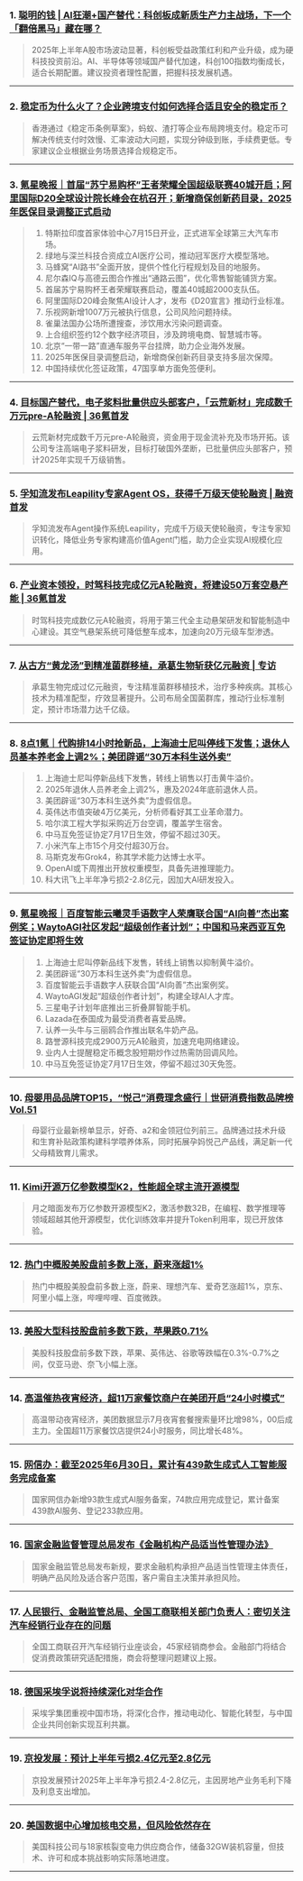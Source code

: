 ### 1. [聪明的钱 | AI狂潮+国产替代：科创板成新质生产力主战场，下一个「翻倍黑马」藏在哪？](https://36kr.com/p/3374483730766341?f=rss)

> 2025年上半年A股市场波动显著，科创板受益政策红利和产业升级，成为硬科技投资前沿。AI、半导体等领域国产替代加速，科创100指数均衡成长，适合长期配置。建议投资者理性配置，把握科技发展机遇。

---


### 2. [稳定币为什么火了？企业跨境支付如何选择合适且安全的稳定币？](https://36kr.com/p/3374380778133763?f=rss)

> 香港通过《稳定币条例草案》，蚂蚁、渣打等企业布局跨境支付。稳定币可解决传统支付时效慢、汇率波动大问题，实现分钟级到账，手续费更低。专家建议企业根据业务场景选择合规稳定币。

---


### 3. [氪星晚报｜首届“苏宁易购杯”王者荣耀全国超级联赛40城开启；阿里国际D20全球设计院长峰会在杭召开；新增商保创新药目录，2025年医保目录调整正式启动](https://36kr.com/p/3371444470747395?f=rss)

> 1. 特斯拉印度首家体验中心7月15日开业，正式进军全球第三大汽车市场。  
> 2. 绿地与深兰科技合资成立AI医疗公司，推动冠军医疗大模型落地。  
> 3. 马蜂窝“AI路书”全面开放，提供个性化行程规划及目的地服务。  
> 4. 尼尔森IQ与高德云图合作推出“通路云图”，优化零售智能铺货方案。  
> 5. 首届苏宁易购杯王者荣耀联赛启动，覆盖40城超2000支队伍。  
> 6. 阿里国际D20峰会聚焦AI设计人才，发布《D20宣言》推动行业标准。  
> 7. 乐视网新增1007万元被执行信息，公司风险问题持续。  
> 8. 雀巢法国办公场所遭搜查，涉饮用水污染问题调查。  
> 9. 上合组织签约12个数字经济项目，涉及跨境电商、智慧城市等。  
> 10. 北京“一带一路”直通车服务平台挂牌，助力企业海外发展。  
> 11. 2025年医保目录调整启动，新增商保创新药目录支持多层次保障。  
> 12. 中国持续优化签证政策，47国享单方面免签便利。

---


### 4. [目标国产替代，电子浆料批量供应头部客户，「云荒新材」完成数千万元pre-A轮融资 | 36氪首发](https://36kr.com/p/3374222105025027?f=rss)

> 云荒新材完成数千万元pre-A轮融资，资金用于现金流补充及市场开拓。该公司专注高端电子浆料研发，目标打破国外垄断，已批量供应头部客户，预计2025年实现千万级销售。

---


### 5. [孚知流发布Leapility专家Agent OS，获得千万级天使轮融资 | 融资首发](https://36kr.com/p/3374207112435975?f=rss)

> 孚知流发布Agent操作系统Leapility，完成千万级天使轮融资，专注专家知识转化，降低业务专家构建高价值Agent门槛，助力企业实现AI规模化应用。

---


### 6. [产业资本领投，时驾科技完成亿元A轮融资，将建设50万套空悬产能 | 36氪首发](https://36kr.com/p/3373315588396804?f=rss)

> 时驾科技完成数亿元A轮融资，将用于第三代全主动悬架研发和智能制造中心建设。其空气悬架系统可降低整车成本，加速向20万元级车型渗透。

---


### 7. [从古方“黄龙汤”到精准菌群移植，承葛生物斩获亿元融资 | 专访](https://36kr.com/p/3372527610008327?f=rss)

> 承葛生物完成过亿元融资，专注精准菌群移植技术，治疗多种疾病。其核心技术为精准配型，疗效显著提升。公司布局全国菌群库，推动行业标准制定，预计市场潜力达千亿级。

---


### 8. [8点1氪｜代购排14小时抢新品，上海迪士尼叫停线下发售；退休人员基本养老金上调2%；美团辟谣“30万本科生送外卖”](https://36kr.com/p/3373791315187716?f=rss)

> 1. 上海迪士尼叫停新品线下发售，转线上销售以打击黄牛溢价。  
> 2. 2025年退休人员养老金上调2%，惠及2024年底前退休人员。  
> 3. 美团辟谣“30万本科生送外卖”为虚假信息。  
> 4. 英伟达市值突破4万亿美元，分析师看好其工业革命潜力。  
> 5. 哈尔滨工程大学拟采购近万台空调，覆盖学生宿舍。  
> 6. 中马互免签证协定7月17日生效，停留不超过30天。  
> 7. 小米汽车上市15个月交付超30万台。  
> 8. 马斯克发布Grok4，称其学术能力达博士水平。  
> 9. OpenAI或下周推出开放权重模型，具备先进推理能力。  
> 10. 科大讯飞上半年净亏损2-2.8亿元，因加大AI研发投入。

---


### 9. [氪星晚报｜百度智能云曦灵手语数字人荣膺联合国“AI向善”杰出案例奖；WaytoAGI社区发起“超级创作者计划”；中国和马来西亚互免签证协定即将生效](https://36kr.com/p/3373040750499840?f=rss)

> 1. 上海迪士尼叫停新品线下发售，转线上销售以抑制黄牛溢价。  
> 2. 美团辟谣“30万本科生送外卖”为虚假信息。  
> 3. 百度智能云手语数字人获联合国“AI向善”杰出案例奖。  
> 4. WaytoAGI发起“超级创作者计划”，构建全球AI人才库。  
> 5. 三星电子计划年底推出三折叠屏智能手机。  
> 6. Lazada在泰国成为最受消费者喜爱品牌。  
> 7. 认养一头牛与三丽鸥合作推出联名牛奶产品。  
> 8. 路誉源科技完成2900万元A轮融资，加速充电网络建设。  
> 9. 业内人士提醒稳定币概念股短期炒作过热需防回调风险。  
> 10. 中马互免签证协定7月17日生效，停留不超过30天免签。

---


### 10. [母婴用品品牌TOP15，“悦己”消费理念盛行｜世研消费指数品牌榜Vol.51](https://36kr.com/p/3372956971669250?f=rss)

> 母婴行业最新榜单显示，好奇、a2和金领冠位列前三。品牌通过技术升级和生育补贴政策构建科学喂养体系，同时拓展孕妈悦己产品线，满足新一代父母精致育儿需求。

---


### 11. [Kimi开源万亿参数模型K2，性能超全球主流开源模型](https://36kr.com/newsflashes/3374675771054595?f=rss)

> 月之暗面发布万亿参数开源模型K2，激活参数32B，在编程、数学推理等领域超越其他开源模型，优化训练效率并提升Token利用率，现已开放体验。

---


### 12. [热门中概股美股盘前多数上涨，蔚来涨超1%](https://36kr.com/newsflashes/3374557551761667?f=rss)

> 热门中概股美股盘前多数上涨，蔚来、理想汽车、爱奇艺涨超1%，京东、阿里小幅上涨，哔哩哔哩、百度微跌。

---


### 13. [美股大型科技股盘前多数下跌，苹果跌0.71%](https://36kr.com/newsflashes/3374553770088710?f=rss)

> 美股科技股盘前多数下跌，苹果、英伟达、谷歌等跌幅在0.3%-0.7%之间，仅亚马逊、奈飞小幅上涨。

---


### 14. [高温催热夜宵经济，超11万家餐饮商户在美团开启“24小时模式”](https://36kr.com/newsflashes/3374549434489093?f=rss)

> 高温带动夜宵经济，美团数据显示7月夜宵套餐搜索量环比增98%，00后成主力。全国超11万家餐饮店提供24小时服务，同比增长48%。

---


### 15. [网信办：截至2025年6月30日，累计有439款生成式人工智能服务完成备案](https://36kr.com/newsflashes/3374537971522052?f=rss)

> 国家网信办新增93款生成式AI服务备案，74款应用完成登记，累计备案439款AI服务、登记233款应用。

---


### 16. [国家金融监督管理总局发布《金融机构产品适当性管理办法》](https://36kr.com/newsflashes/3374537065077248?f=rss)

> 国家金融监管总局发布新规，要求金融机构承担产品适当性管理主体责任，明确产品风险及适合客户范围，客户需自主决策并承担风险。

---


### 17. [人民银行、金融监管总局、全国工商联相关部门负责人：密切关注汽车经销行业存在的问题](https://36kr.com/newsflashes/3374534262626817?f=rss)

> 全国工商联召开汽车经销行业座谈会，45家经销商参会。金融部门将结合促消费政策研究适配措施，商会将整理问题建议上报。

---


### 18. [德国采埃孚说将持续深化对华合作](https://36kr.com/newsflashes/3374509550295300?f=rss)

> 采埃孚集团重视中国市场，将深化合作，推动电动化、智能化转型，与中国企业共同创新实现互利共赢。

---


### 19. [京投发展：预计上半年亏损2.4亿元至2.8亿元](https://36kr.com/newsflashes/3374509102275073?f=rss)

> 京投发展预计2025年上半年净亏损2.4-2.8亿元，主因房地产业务毛利下降及利息支出增加。

---


### 20. [美国数据中心增加核电交易，但风险依然存在](https://36kr.com/newsflashes/3374507701344774?f=rss)

> 美国科技公司与18家核裂变电力供应商合作，储备32GW装机容量，但技术、许可和成本挑战影响实际落地进度。

---

